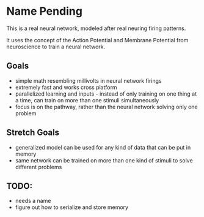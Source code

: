 # Name Pending

This is a real neural network, modeled after real neuring firing patterns.

It uses the concept of the Action Potential and Membrane Potential from neuroscience to
train a neural network.

## Goals
- simple math resembling millivolts in neural network firings
- extremely fast and works cross platform
- parallelized learning and inputs - instead of only training on one thing at a time, can train
on more than one stimuli simultaneously
- focus is on the pathway, rather than the neural network solving only one problem

## Stretch Goals
- generalized model can be used for any kind of data that can be put in memory
- same network can be trained on more than one kind of stimuli to solve different problems

## TODO:
- needs a name
- figure out how to serialize and store memory
